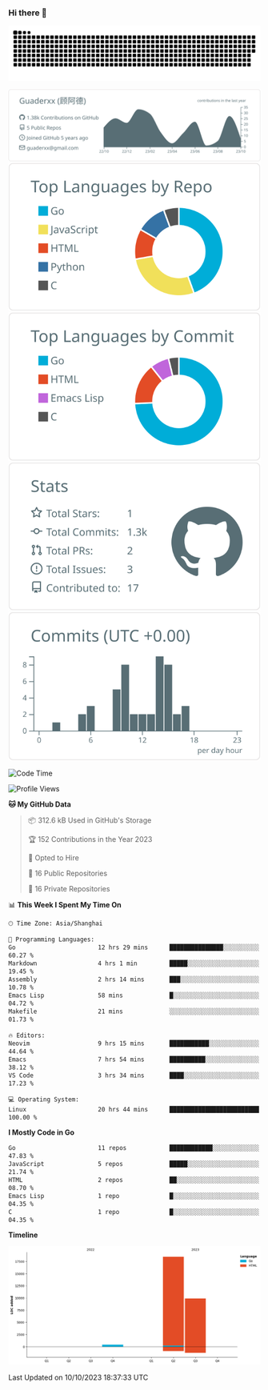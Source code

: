 ### Hi there 👋

<picture>
  <source media="(prefers-color-scheme: dark)" srcset="https://raw.githubusercontent.com/Guaderxx/Guaderxx/output/github-snake-dark.svg">
  <source media="(prefers-color-scheme: light)" srcset="https://raw.githubusercontent.com/Guaderxx/Guaderxx/output/github-snake.svg">
  <img alt="github-snake" src="https://raw.githubusercontent.com/Guaderxx/Guaderxx/output/github-snake.svg">
</picture>

<div align="center">


![](https://raw.githubusercontent.com/Guaderxx/Guaderxx/main/profile-summary-card-output/default/0-profile-details.svg)
![](https://raw.githubusercontent.com/Guaderxx/Guaderxx/main/profile-summary-card-output/default/1-repos-per-language.svg)
![](https://raw.githubusercontent.com/Guaderxx/Guaderxx/main/profile-summary-card-output/default/2-most-commit-language.svg)
![](https://raw.githubusercontent.com/Guaderxx/Guaderxx/main/profile-summary-card-output/default/3-stats.svg)
![](https://raw.githubusercontent.com/Guaderxx/Guaderxx/main/profile-summary-card-output/default/4-productive-time.svg)


</div>

<!--START_SECTION:waka-->
![Code Time](http://img.shields.io/badge/Code%20Time-250%20hrs%2051%20mins-blue)

![Profile Views](http://img.shields.io/badge/Profile%20Views-0-blue)

**🐱 My GitHub Data** 

> 📦 312.6 kB Used in GitHub's Storage 
 > 
> 🏆 152 Contributions in the Year 2023
 > 
> 💼 Opted to Hire
 > 
> 📜 16 Public Repositories 
 > 
> 🔑 16 Private Repositories 
 > 
📊 **This Week I Spent My Time On** 

```text
🕑︎ Time Zone: Asia/Shanghai

💬 Programming Languages: 
Go                       12 hrs 29 mins      ███████████████░░░░░░░░░░   60.27 % 
Markdown                 4 hrs 1 min         █████░░░░░░░░░░░░░░░░░░░░   19.45 % 
Assembly                 2 hrs 14 mins       ███░░░░░░░░░░░░░░░░░░░░░░   10.78 % 
Emacs Lisp               58 mins             █░░░░░░░░░░░░░░░░░░░░░░░░   04.72 % 
Makefile                 21 mins             ░░░░░░░░░░░░░░░░░░░░░░░░░   01.73 % 

🔥 Editors: 
Neovim                   9 hrs 15 mins       ███████████░░░░░░░░░░░░░░   44.64 % 
Emacs                    7 hrs 54 mins       ██████████░░░░░░░░░░░░░░░   38.12 % 
VS Code                  3 hrs 34 mins       ████░░░░░░░░░░░░░░░░░░░░░   17.23 % 

💻 Operating System: 
Linux                    20 hrs 44 mins      █████████████████████████   100.00 % 
```

**I Mostly Code in Go** 

```text
Go                       11 repos            ████████████░░░░░░░░░░░░░   47.83 % 
JavaScript               5 repos             █████░░░░░░░░░░░░░░░░░░░░   21.74 % 
HTML                     2 repos             ██░░░░░░░░░░░░░░░░░░░░░░░   08.70 % 
Emacs Lisp               1 repo              █░░░░░░░░░░░░░░░░░░░░░░░░   04.35 % 
C                        1 repo              █░░░░░░░░░░░░░░░░░░░░░░░░   04.35 % 
```



**Timeline**

![Lines of Code chart](https://raw.githubusercontent.com/Guaderxx/Guaderxx/main/assets/bar_graph.png)


 Last Updated on 10/10/2023 18:37:33 UTC
<!--END_SECTION:waka-->
